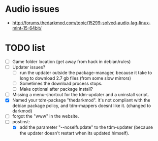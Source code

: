 # Audio issues
* http://forums.thedarkmod.com/topic/15299-solved-audio-lag-linux-mint-15-64bit/

# TODO list

- [ ] Game folder location (get away from hack in debian/rules)
- [ ] Updater issues?
  - [ ] run the updater outside the package-manager, because it take to long to download 2.7 gb files (from some slow mirrors)
  - [ ] Sometimes the download process stops. 
  - [ ] Make optional after package install?
- [ ] Missing a menu-shortcut for the tdm-updater and a uninstall script.
- [X] Named your tdm-package "thedarkmod". It's not compliant with the debian package policy, and tdm-mappers doesnt like it. (changed to darkmod)
- [ ] forgot the "www" in the website.
- [ ] postinst:
  - [X] add the parameter "--noselfupdate" to the tdm-updater (because the updater doesn't restart when its updated himself). 
